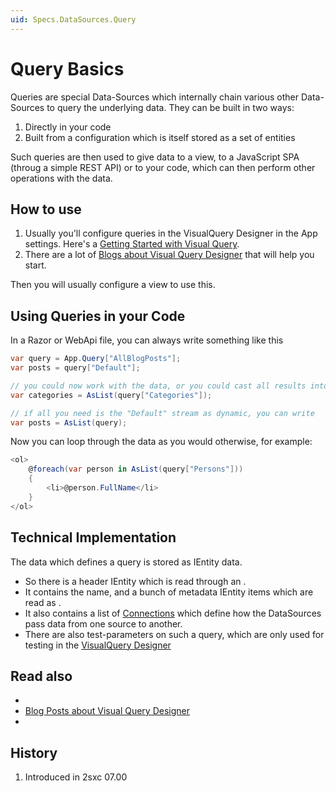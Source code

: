 ```yaml
---
uid: Specs.DataSources.Query
---
```


# Query Basics

Queries are special Data-Sources which internally chain various other Data-Sources to query the underlying data. They can be built in two ways:

1. Directly in your code
1. Built from a configuration which is itself stored as a set of entities

Such queries are then used to give data to a view, to a JavaScript SPA (throug a simple REST API) or to your code, which can then perform other operations with the data. 

## How to use

1. Usually you'll configure queries in the VisualQuery Designer in the App settings. Here's a [Getting Started with Visual Query](https://2sxc.org/en/learn/visual-query-designer). 
1. There are a lot of [Blogs about Visual Query Designer](https://2sxc.org/en/blog/tag/visual-query-designer) that will help you start.

Then you will usually configure a view to use this.

## Using Queries in your Code

In a Razor or WebApi file, you can always write something like this

```c#
var query = App.Query["AllBlogPosts"];
var posts = query["Default"];

// you could now work with the data, or you could cast all results into dynamic objects, like...
var categories = AsList(query["Categories"]);

// if all you need is the "Default" stream as dynamic, you can write
var posts = AsList(query);
```

Now you can loop through the data as you would otherwise, for example: 

```c#
<ol>
    @foreach(var person in AsList(query["Persons"]))
    {
        <li>@person.FullName</li>
    }
</ol>
```

## Technical Implementation

The data which defines a query is stored as IEntity data. 

* So there is a header IEntity which is read through an [](xref:ToSic.Eav.DataSources.Queries.QueryDefinition).
* It contains the name, and a bunch of metadata IEntity items which are read as [](xref:ToSic.Eav.DataSources.Queries.QueryPartDefinition). 
* It also contains a list of [Connections](xref:ToSic.Eav.DataSources.Queries.Connection) which define how the DataSources pass data from one source to another.
* There are also test-parameters on such a query, which are only used for testing in the [VisualQuery Designer](xref:Specs.DataSources.VisualQuery)

## Read also

* [](xref:Specs.DataSources.QueryParams)
* [Blog Posts about Visual Query Designer](https://2sxc.org/en/blog/tag/visual-query-designer)
* [](xref:Specs.DataSources.DataSource)


## History

1. Introduced in 2sxc 07.00

